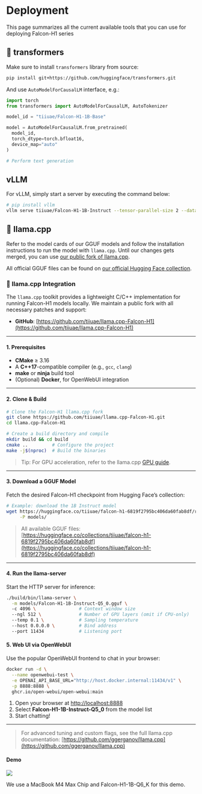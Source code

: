 # Deployment

This page summarizes all the current available tools that you can use for deploying Falcon-H1 series

## 🤗 transformers

Make sure to install `transformers` library from source:

```bash
pip install git+https://github.com/huggingface/transformers.git
```

And use `AutoModelForCausalLM` interface, e.g.:

```python
import torch
from transformers import AutoModelForCausalLM, AutoTokenizer

model_id = "tiiuae/Falcon-H1-1B-Base"

model = AutoModelForCausalLM.from_pretrained(
  model_id,
  torch_dtype=torch.bfloat16,
  device_map="auto"
)

# Perform text generation
```

## vLLM

For vLLM, simply start a server by executing the command below:

```bash
# pip install vllm
vllm serve tiiuae/Falcon-H1-1B-Instruct --tensor-parallel-size 2 --data-parallel-size 1
```

## 🔧 llama.cpp

Refer to the model cards of our GGUF models and follow the installation instructions to run the model with `llama.cpp`. Until our changes gets merged, you can use [our public fork of llama.cpp](https://github.com/tiiuae/llama.cpp-Falcon-H1).

All official GGUF files can be found on [our official Hugging Face collection](https://huggingface.co/collections/tiiuae/falcon-h1-6819f2795bc406da60fab8df).

### 🔧 llama.cpp Integration

The `llama.cpp` toolkit provides a lightweight C/C++ implementation for running Falcon-H1 models locally. We maintain a public fork with all necessary patches and support:

* **GitHub**: [https://github.com/tiiuae/llama.cpp-Falcon-H1](https://github.com/tiiuae/llama.cpp-Falcon-H1)

---

#### 1. Prerequisites

* **CMake** ≥ 3.16
* A **C++17**-compatible compiler (e.g., `gcc`, `clang`)
* **make** or **ninja** build tool
* (Optional) **Docker**, for OpenWebUI integration

---

#### 2. Clone & Build

```bash
# Clone the Falcon-H1 llama.cpp fork
git clone https://github.com/tiiuae/llama.cpp-Falcon-H1.git
cd llama.cpp-Falcon-H1

# Create a build directory and compile
mkdir build && cd build
cmake ..         # Configure the project
make -j$(nproc)  # Build the binaries
```

> Tip: For GPU acceleration, refer to the llama.cpp [GPU guide](https://github.com/ggerganov/llama.cpp#gpu-support).

---

#### 3. Download a GGUF Model

Fetch the desired Falcon-H1 checkpoint from Hugging Face’s collection:

```bash
# Example: download the 1B Instruct model
wget https://huggingface.co/tiiuae/falcon-h1-6819f2795bc406da60fab8df/resolve/main/Falcon-H1-1B-Instruct-Q5_0.gguf \
     -P models/
```

> All available GGUF files: [https://huggingface.co/collections/tiiuae/falcon-h1-6819f2795bc406da60fab8df](https://huggingface.co/collections/tiiuae/falcon-h1-6819f2795bc406da60fab8df)

---

#### 4. Run the llama-server

Start the HTTP server for inference:

```bash
./build/bin/llama-server \
  -m models/Falcon-H1-1B-Instruct-Q5_0.gguf \  
  -c 4096 \                # Context window size
  --ngl 512 \              # Number of GPU layers (omit if CPU-only)
  --temp 0.1 \             # Sampling temperature
  --host 0.0.0.0 \         # Bind address
  --port 11434             # Listening port
```

#### 5. Web UI via OpenWebUI
Use the popular OpenWebUI frontend to chat in your browser:

```bash
docker run -d \
  --name openwebui-test \
  -e OPENAI_API_BASE_URL="http://host.docker.internal:11434/v1" \
  -p 8888:8888 \
  ghcr.io/open-webui/open-webui:main
```

1. Open your browser at [http://localhost:8888](http://localhost:8888)
2. Select **Falcon-H1-1B-Instruct-Q5\_0** from the model list
3. Start chatting!

---

> For advanced tuning and custom flags, see the full llama.cpp documentation: [https://github.com/ggerganov/llama.cpp](https://github.com/ggerganov/llama.cpp)


#### Demo

![](https://github.com/user-attachments/assets/f4181da9-bebe-4ead-8970-4ff7bef3069d)

We use a MacBook M4 Max Chip and Falcon-H1-1B-Q6_K for this demo.
